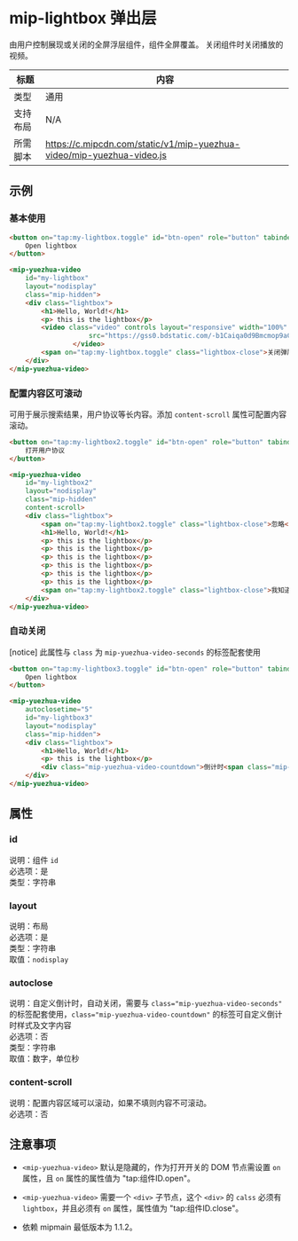 # mip-lightbox 弹出层

由用户控制展现或关闭的全屏浮层组件，组件全屏覆盖。
关闭组件时关闭播放的视频。

标题|内容
----|----
类型|通用
支持布局|N/A
所需脚本|https://c.mipcdn.com/static/v1/mip-yuezhua-video/mip-yuezhua-video.js

## 示例

### 基本使用

```html
<button on="tap:my-lightbox.toggle" id="btn-open" role="button" tabindex="0">
    Open lightbox
</button>

<mip-yuezhua-video
    id="my-lightbox"
    layout="nodisplay"
    class="mip-hidden">
    <div class="lightbox">
        <h1>Hello, World!</h1>
        <p> this is the lightbox</p>
        <video class="video" controls layout="responsive" width="100%" poster="https://www.mipengine.org/static/img/sample_04.jpg"
                    src="https://gss0.bdstatic.com/-b1Caiqa0d9Bmcmop9aC2jh9h2w8e4_h7sED0YQ_t9iCPK/mda-gjkt21pkrsd8ae5y/mda-gjkt21pkrsd8ae5y.mp4">
                </video>
        <span on="tap:my-lightbox.toggle" class="lightbox-close">关闭弹层</span>
    </div>
</mip-yuezhua-video>
```

### 配置内容区可滚动

可用于展示搜索结果，用户协议等长内容。添加 `content-scroll` 属性可配置内容滚动。

```html
<button on="tap:my-lightbox2.toggle" id="btn-open" role="button" tabindex="0">
    打开用户协议
</button>

<mip-yuezhua-video
    id="my-lightbox2"
    layout="nodisplay"
    class="mip-hidden"
    content-scroll>
    <div class="lightbox">
        <span on="tap:my-lightbox2.toggle" class="lightbox-close">忽略</span>
        <h1>Hello, World!</h1>
        <p> this is the lightbox</p>
        <p> this is the lightbox</p>
        <p> this is the lightbox</p>
        <p> this is the lightbox</p>
        <p> this is the lightbox</p>
        <p> this is the lightbox</p>
        <span on="tap:my-lightbox2.toggle" class="lightbox-close">我知道了</span>
    </div>
</mip-yuezhua-video>
```

### 自动关闭

[notice] 此属性与 `class` 为 `mip-yuezhua-video-seconds` 的标签配套使用

```html
<button on="tap:my-lightbox3.toggle" id="btn-open" role="button" tabindex="0">
    Open lightbox
</button>

<mip-yuezhua-video
    autoclosetime="5"
    id="my-lightbox3"
    layout="nodisplay"
    class="mip-hidden">
    <div class="lightbox">
        <h1>Hello, World!</h1>
        <p> this is the lightbox</p>
        <div class="mip-yuezhua-video-countdown">倒计时<span class="mip-yuezhua-video-seconds"></span>秒关闭</div>
    </div>
</mip-yuezhua-video>
```

## 属性

### id

说明：组件 `id`    
必选项：是    
类型：字符串  

### layout

说明：布局  
必选项：是    
类型：字符串    
取值：`nodisplay` 

### autoclose

说明：自定义倒计时，自动关闭，需要与 `class="mip-yuezhua-video-seconds"` 的标签配套使用，`class="mip-yuezhua-video-countdown"` 的标签可自定义倒计时样式及文字内容  
必选项：否    
类型：字符串    
取值：数字，单位秒

### content-scroll
说明：配置内容区域可以滚动，如果不填则内容不可滚动。  
必选项：否      

## 注意事项

- `<mip-yuezhua-video>` 默认是隐藏的，作为打开开关的 DOM 节点需设置 `on` 属性，且 `on` 属性的属性值为 "tap:组件ID.open"。

- `<mip-yuezhua-video>` 需要一个 `<div>` 子节点，这个 `<div>` 的 `calss` 必须有 `lightbox`，并且必须有 `on` 属性，属性值为 "tap:组件ID.close"。 

- 依赖 mipmain 最低版本为 1.1.2。

